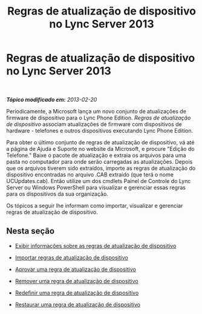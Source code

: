﻿---
title: Regras de atualização de dispositivo no Lync Server 2013
TOCTitle: Regras de atualização de dispositivo no Lync Server 2013
ms:assetid: a2f7e293-3342-4566-9605-410cb95f3b3b
ms:mtpsurl: https://technet.microsoft.com/pt-br/library/JJ994062(v=OCS.15)
ms:contentKeyID: 52057662
ms.date: 05/19/2016
mtps_version: v=OCS.15
ms.translationtype: HT
---

# Regras de atualização de dispositivo no Lync Server 2013

 

_**Tópico modificado em:** 2013-02-20_

Periodicamente, a Microsoft lança um novo conjunto de atualizações de firmware de dispositivo para o Lync Phone Edition. *Regras de atualização de dispositivo* associam atualizações de firmware com dispositivos de hardware - telefones e outros dispositivos executando Lync Phone Edition.

Para obter o último conjunto de regras de atualização de dispositivo, vá até a página de Ajuda e Suporte no website da Microsoft, e procure "Edição do Telefone." Baixe o pacote de atualização e extraia os arquivos para uma pasta no computador para onde serão carregadas as atualizações. Depois que os arquivos tiverem sido extraídos, importe as regras de atualização do dispositivo encontradas no arquivo .CAB extraído (que terá o nome UCUpdates.cab). Então utilize um dos cmdlets Painel de Controle do Lync Server ou Windows PowerShell para visualizar e gerenciar essas regras para os dispositivos da sua organização.

Os tópicos a seguir lhe informam como importar, visualizar e gerenciar regras de atualização de dispositivo.

## Nesta seção

  - [Exibir informações sobre as regras de atualização de dispositivo](lync-server-2013-view-information-about-device-update-rules.md)

  - [Importar regras de atualização de dispositivo](lync-server-2013-import-device-update-rules.md)

  - [Aprovar uma regra de atualização de dispositivo](lync-server-2013-approve-a-device-update-rule.md)

  - [Remover uma regra de atualização de dispositivo](lync-server-2013-remove-a-device-update-rule.md)

  - [Redefinir uma regra de atualização de dispositivo](lync-server-2013-reset-a-device-update-rule.md)

  - [Restaurar uma regra de atualização de dispositivo](lync-server-2013-restore-a-device-update-rule.md)

